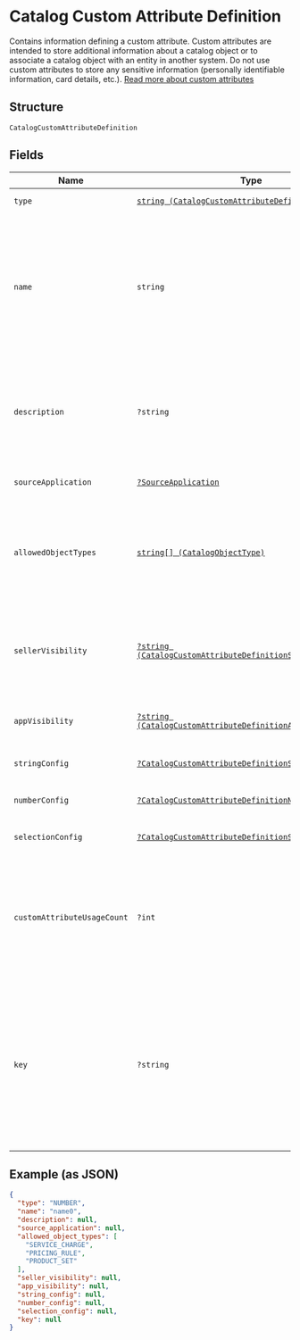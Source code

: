 
# Catalog Custom Attribute Definition

Contains information defining a custom attribute. Custom attributes are
intended to store additional information about a catalog object or to associate a
catalog object with an entity in another system. Do not use custom attributes
to store any sensitive information (personally identifiable information, card details, etc.).
[Read more about custom attributes](https://developer.squareup.com/docs/catalog-api/add-custom-attributes)

## Structure

`CatalogCustomAttributeDefinition`

## Fields

| Name | Type | Tags | Description | Getter | Setter |
|  --- | --- | --- | --- | --- | --- |
| `type` | [`string (CatalogCustomAttributeDefinitionType)`](../../doc/models/catalog-custom-attribute-definition-type.md) | Required | Defines the possible types for a custom attribute. | getType(): string | setType(string type): void |
| `name` | `string` | Required | The name of this definition for API and seller-facing UI purposes.<br>The name must be unique within the (merchant, application) pair. Required.<br>May not be empty and may not exceed 255 characters. Can be modified after creation.<br>**Constraints**: *Minimum Length*: `1`, *Maximum Length*: `255` | getName(): string | setName(string name): void |
| `description` | `?string` | Optional | Seller-oriented description of the meaning of this Custom Attribute,<br>any constraints that the seller should observe, etc. May be displayed as a tooltip in Square UIs.<br>**Constraints**: *Maximum Length*: `255` | getDescription(): ?string | setDescription(?string description): void |
| `sourceApplication` | [`?SourceApplication`](../../doc/models/source-application.md) | Optional | Represents information about the application used to generate a change. | getSourceApplication(): ?SourceApplication | setSourceApplication(?SourceApplication sourceApplication): void |
| `allowedObjectTypes` | [`string[] (CatalogObjectType)`](../../doc/models/catalog-object-type.md) | Required | The set of Catalog Object Types that this Custom Attribute may be applied to.<br>Currently, only `ITEM` and `ITEM_VARIATION` are allowed. At least one type must be included.<br>See [CatalogObjectType](#type-catalogobjecttype) for possible values | getAllowedObjectTypes(): array | setAllowedObjectTypes(array allowedObjectTypes): void |
| `sellerVisibility` | [`?string (CatalogCustomAttributeDefinitionSellerVisibility)`](../../doc/models/catalog-custom-attribute-definition-seller-visibility.md) | Optional | Defines the visibility of a custom attribute to sellers in Square<br>client applications, Square APIs or in Square UIs (including Square Point<br>of Sale applications and Square Dashboard). | getSellerVisibility(): ?string | setSellerVisibility(?string sellerVisibility): void |
| `appVisibility` | [`?string (CatalogCustomAttributeDefinitionAppVisibility)`](../../doc/models/catalog-custom-attribute-definition-app-visibility.md) | Optional | Defines the visibility of a custom attribute to applications other than their<br>creating application. | getAppVisibility(): ?string | setAppVisibility(?string appVisibility): void |
| `stringConfig` | [`?CatalogCustomAttributeDefinitionStringConfig`](../../doc/models/catalog-custom-attribute-definition-string-config.md) | Optional | Configuration associated with Custom Attribute Definitions of type `STRING`. | getStringConfig(): ?CatalogCustomAttributeDefinitionStringConfig | setStringConfig(?CatalogCustomAttributeDefinitionStringConfig stringConfig): void |
| `numberConfig` | [`?CatalogCustomAttributeDefinitionNumberConfig`](../../doc/models/catalog-custom-attribute-definition-number-config.md) | Optional | - | getNumberConfig(): ?CatalogCustomAttributeDefinitionNumberConfig | setNumberConfig(?CatalogCustomAttributeDefinitionNumberConfig numberConfig): void |
| `selectionConfig` | [`?CatalogCustomAttributeDefinitionSelectionConfig`](../../doc/models/catalog-custom-attribute-definition-selection-config.md) | Optional | Configuration associated with `SELECTION`-type custom attribute definitions. | getSelectionConfig(): ?CatalogCustomAttributeDefinitionSelectionConfig | setSelectionConfig(?CatalogCustomAttributeDefinitionSelectionConfig selectionConfig): void |
| `customAttributeUsageCount` | `?int` | Optional | The number of custom attributes that reference this<br>custom attribute definition. Set by the server in response to a ListCatalog<br>request with `include_counts` set to `true`.  If the actual count is greater<br>than 100, `custom_attribute_usage_count` will be set to `100`. | getCustomAttributeUsageCount(): ?int | setCustomAttributeUsageCount(?int customAttributeUsageCount): void |
| `key` | `?string` | Optional | The name of the desired custom attribute key that can be used to access<br>the custom attribute value on catalog objects. Cannot be modified after the<br>custom attribute definition has been created.<br>Must be between 1 and 60 characters, and may only contain the characters `[a-zA-Z0-9_-]`.<br>**Constraints**: *Minimum Length*: `1`, *Maximum Length*: `60`, *Pattern*: `^[a-zA-Z0-9_-]*$` | getKey(): ?string | setKey(?string key): void |

## Example (as JSON)

```json
{
  "type": "NUMBER",
  "name": "name0",
  "description": null,
  "source_application": null,
  "allowed_object_types": [
    "SERVICE_CHARGE",
    "PRICING_RULE",
    "PRODUCT_SET"
  ],
  "seller_visibility": null,
  "app_visibility": null,
  "string_config": null,
  "number_config": null,
  "selection_config": null,
  "key": null
}
```

